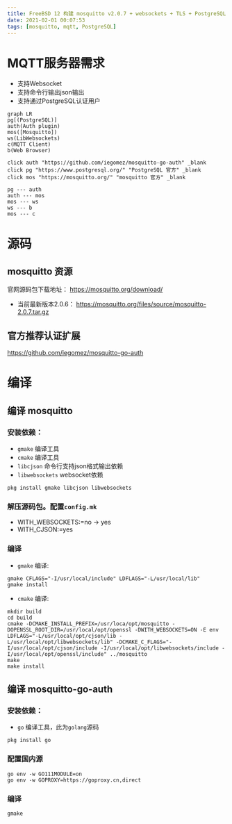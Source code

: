 ```yaml
---
title: FreeBSD 12 构建 mosquitto v2.0.7 + websockets + TLS + PostgreSQL认证
date: 2021-02-01 00:07:53
tags: [mosquitto, mqtt, PostgreSQL]
---
```


# MQTT服务器需求
- 支持Websocket
- 支持命令行输出json输出
- 支持通过PostgreSQL认证用户

```mermaid
graph LR
pg[(PostgreSQL)]
auth(Auth plugin)
mos([Mosquitto])
ws(LibWebsockets)
c(MQTT Client)
b(Web Browser)

click auth "https://github.com/iegomez/mosquitto-go-auth" _blank
click pg "https://www.postgresql.org/" "PostgreSQL 官方" _blank
click mos "https://mosquitto.org/" "mosquitto 官方" _blank

pg --- auth
auth --- mos
mos --- ws
ws --- b
mos --- c
```

# 源码

## mosquitto 资源

官网源码包下载地址： https://mosquitto.org/download/
- 当前最新版本2.0.6： https://mosquitto.org/files/source/mosquitto-2.0.7.tar.gz

## 官方推荐认证扩展
https://github.com/iegomez/mosquitto-go-auth

# 编译
## 编译 mosquitto

### 安装依赖：
- `gmake` 编译工具
- `cmake` 编译工具
- `libcjson` 命令行支持json格式输出依赖
- `libwebsockets` websocket依赖

```shell
pkg install gmake libcjson libwebsockets
```

### 解压源码包。配置`config.mk`
- WITH_WEBSOCKETS:=no -> yes
- WITH_CJSON:=yes

### 编译
* `gmake` 编译:
```shell
gmake CFLAGS="-I/usr/local/include" LDFLAGS="-L/usr/local/lib"
gmake install
```

* `cmake` 编译:
```shell
mkdir build
cd build
cmake -DCMAKE_INSTALL_PREFIX=/usr/loca/opt/mosquitto -DOPENSSL_ROOT_DIR=/usr/local/opt/openssl -DWITH_WEBSOCKETS=ON -E env LDFLAGS="-L/usr/local/opt/cjson/lib -L/usr/local/opt/libwebsockets/lib" -DCMAKE_C_FLAGS="-I/usr/local/opt/cjson/include -I/usr/local/opt/libwebsockets/include -I/usr/local/opt/openssl/include" ../mosquitto
make
make install
```

## 编译 mosquitto-go-auth

### 安装依赖：
- `go` 编译工具，此为`golang`源码

```shell
pkg install go
```

### 配置国内源
```shell
go env -w GO111MODULE=on
go env -w GOPROXY=https://goproxy.cn,direct
```

### 编译
```shell
gmake
```
